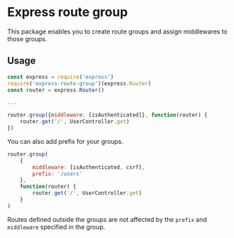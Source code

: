 # Express route group

This package enables you to create route groups and assign middlewares to those groups.

## Usage

```js
const express = require('express')
require('express-route-group')(express.Router)
const router = express.Router()

...

router.group({middleware: [isAuthenticated]}, function(router) {
    router.get('/', UserController.get)
})

```

You can also add prefix for your groups.

```js
router.group(
    {
        middleware: [isAuthenticated, csrf],
        prefix: '/users'
    }, 
    function(router) {
        router.get('/', UserController.get)
    }
)
```

Routes defined outside the groups are not affected by the `prefix` and `middleware` specified in the group.
